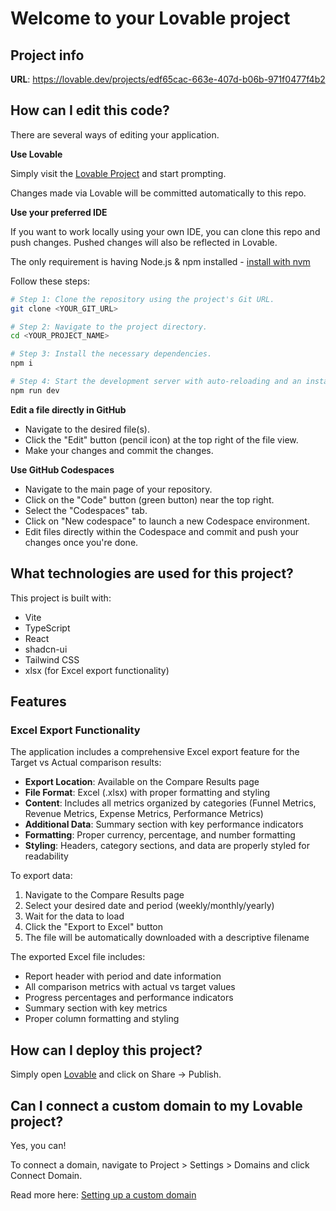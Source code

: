 # Welcome to your Lovable project

## Project info

**URL**: https://lovable.dev/projects/edf65cac-663e-407d-b06b-971f0477f4b2

## How can I edit this code?

There are several ways of editing your application.

**Use Lovable**

Simply visit the [Lovable Project](https://lovable.dev/projects/edf65cac-663e-407d-b06b-971f0477f4b2) and start prompting.

Changes made via Lovable will be committed automatically to this repo.

**Use your preferred IDE**

If you want to work locally using your own IDE, you can clone this repo and push changes. Pushed changes will also be reflected in Lovable.

The only requirement is having Node.js & npm installed - [install with nvm](https://github.com/nvm-sh/nvm#installing-and-updating)

Follow these steps:

```sh
# Step 1: Clone the repository using the project's Git URL.
git clone <YOUR_GIT_URL>

# Step 2: Navigate to the project directory.
cd <YOUR_PROJECT_NAME>

# Step 3: Install the necessary dependencies.
npm i

# Step 4: Start the development server with auto-reloading and an instant preview.
npm run dev
```

**Edit a file directly in GitHub**

- Navigate to the desired file(s).
- Click the "Edit" button (pencil icon) at the top right of the file view.
- Make your changes and commit the changes.

**Use GitHub Codespaces**

- Navigate to the main page of your repository.
- Click on the "Code" button (green button) near the top right.
- Select the "Codespaces" tab.
- Click on "New codespace" to launch a new Codespace environment.
- Edit files directly within the Codespace and commit and push your changes once you're done.

## What technologies are used for this project?

This project is built with:

- Vite
- TypeScript
- React
- shadcn-ui
- Tailwind CSS
- xlsx (for Excel export functionality)

## Features

### Excel Export Functionality

The application includes a comprehensive Excel export feature for the Target vs Actual comparison results:

- **Export Location**: Available on the Compare Results page
- **File Format**: Excel (.xlsx) with proper formatting and styling
- **Content**: Includes all metrics organized by categories (Funnel Metrics, Revenue Metrics, Expense Metrics, Performance Metrics)
- **Additional Data**: Summary section with key performance indicators
- **Formatting**: Proper currency, percentage, and number formatting
- **Styling**: Headers, category sections, and data are properly styled for readability

To export data:
1. Navigate to the Compare Results page
2. Select your desired date and period (weekly/monthly/yearly)
3. Wait for the data to load
4. Click the "Export to Excel" button
5. The file will be automatically downloaded with a descriptive filename

The exported Excel file includes:
- Report header with period and date information
- All comparison metrics with actual vs target values
- Progress percentages and performance indicators
- Summary section with key metrics
- Proper column formatting and styling

## How can I deploy this project?

Simply open [Lovable](https://lovable.dev/projects/edf65cac-663e-407d-b06b-971f0477f4b2) and click on Share -> Publish.

## Can I connect a custom domain to my Lovable project?

Yes, you can!

To connect a domain, navigate to Project > Settings > Domains and click Connect Domain.

Read more here: [Setting up a custom domain](https://docs.lovable.dev/tips-tricks/custom-domain#step-by-step-guide)
